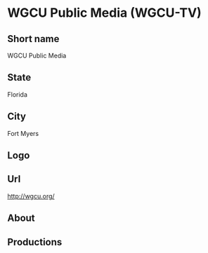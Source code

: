# WGCU Public Media (WGCU-TV)

## Short name

WGCU Public Media

## State

Florida

## City

Fort Myers

## Logo



## Url

http://wgcu.org/

## About



## Productions


